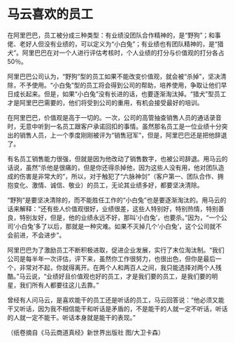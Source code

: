 # 马云喜欢的员工

在阿里巴巴，员工被分成三种类型：有业绩没团队合作精神的，是“野狗”；和事佬、老好人但没有业绩的，可以定义为“小白兔”；有业绩也有团队精神的，是“猎犬”。阿里巴巴在对一个人进行评估考核时，个人业绩的打分与价值观的打分各占50％。 

阿里巴巴公司认为，“野狗”型的员工如果不能改变价值观，就会被“杀掉”，坚决清除，不予使用。“小白兔”型的员工将会得到公司的帮助，培养使用，争取让他们早日成长起来。但是，如果“小白兔”没有长进的话，也要逐渐淘汰掉。“猎犬”型员工才是阿里巴巴需要的，他们将受到公司的重用，有机会接受最好的培训。 

在阿里巴巴，价值观是高于一切的。一次，公司的高管抽查销售人员的通话录音时，无意中听到一名员工跟客户承诺回扣的事情。虽然那名员工是一位业绩十分突出的销售人员，上一个季度刚刚被评为“销售冠军”，但是，阿里巴巴还是把他辞退了。 

有名员工销售能力很强，但就是因为他改动了销售数字，也被公司辞退。用马云的话说，虽然“杀他是很痛的，但是你还得杀掉他，因为这些人没有用，他对团队造成的伤害是非常大的”，所以，对于触犯了“六脉神剑”（客户第一、团队合作、拥抱变化、激情、诚信、敬业）的员工，无论其业绩多好，都要坚决清除。 

“野狗”是要坚决清除的，而不能胜任工作的“小白兔”也是要逐渐淘汰的。用马云的话来解释：“还有些人价值观很好，业绩很差，这些人特别好，特别热情，特别善良，特别友好，但是，他的业绩永远不好，那叫‘小白兔’，也要杀。”因为，“一个公司‘小白兔’多了以后，那就是一种灾难。如果不灭掉几个‘小白兔’，这个公司就不会前进，不会进步”。 

阿里巴巴为了激励员工不断积极进取，促进企业发展，实行了末位淘汰制。“我们公司是每半年一次评估，评下来，虽然你工作很努力，也很出色，但你是最后一个，非常对不起，你就得离开。在两个人和两百人之间，我只能选择对两个人残酷。”马云说，“业绩好且价值观也好的员工，才是我们要的员工，是我们要的明星，我们所有人都要往这儿去靠。” 

曾经有人问马云，是喜欢能干的员工还是听话的员工，马云回答说：“他必须又能干又听话，因为我不相信能干和听话是矛盾的，不是能干的人就一定不听话，听话的人就一定不能干。听话本身就是能干的表现。” 

（纸卷摘自《马云商道真经》新世界出版社 图/大卫卡森）